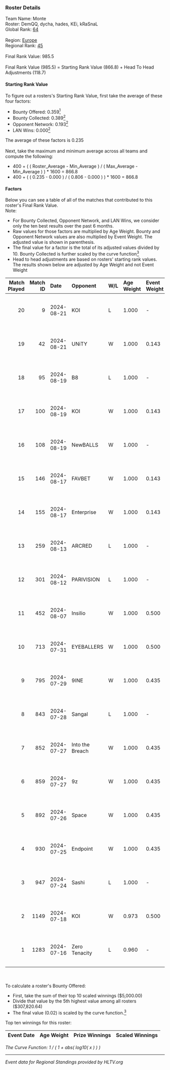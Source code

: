 ### Roster Details<br />
Team Name: Monte<br />
Roster: DemQQ, dycha, hades, KEi, kRaSnaL<br />
Global Rank: [64](../../standings_global_2024_08_21.md)<br />
<br />
Region: [Europe]( ../../standings_europe_2024_08_21.md)<br />
Regional Rank: [45]( ../../standings_europe_2024_08_21.md)<br />
<br />
Final Rank Value:  985.5<br />
<br />
Final Rank Value (985.5) = Starting Rank Value (866.8) + Head To Head Adjustments (118.7)<br />

#### Starting Rank Value<br />
To figure out a rosters's Starting Rank Value, first take the average of these four factors:<br />
- Bounty Offered: 0.359[<sup>1</sup>](#table2)
- Bounty Collected: 0.389[<sup>2</sup>](#table1)
- Opponent Network: 0.193[<sup>2</sup>](#table1)
- LAN Wins: 0.000[<sup>2</sup>](#table1)

The average of these factors is 0.235<br />
<br />
Next, take the maximum and minimum average across all teams and compute the following:<br />
- 400 + ( ( Roster_Average - Min_Average ) / ( Max_Average - Min_Average ) ) * 1600 = 866.8
- 400 + ( ( 0.235 - 0.000 ) / ( 0.806 - 0.000 ) ) * 1600 = 866.8


#### Factors<br />
Below you can see a table of all of the matches that contributed to this roster's Final Rank Value.<br />
Note:<br />

- For Bounty Collected, Opponent Network, and LAN Wins, we consider only the ten best results over the past 6 months.
- Raw values for those factors are multiplied by Age Weight. Bounty and Opponent Network values are also multiplied by Event Weight. The adjusted value is shown in parenthesis.
- The final value for a factor is the total of its adjusted values divided by 10. Bounty Collected is further scaled by the curve function[<sup>3</sup>](#curveFunction)
- Head to head adjustments are based on rosters' starting rank values. The results shown below are adjusted by Age Weight and not Event Weight
<span id="table1"></span><br />


| Match Played | Match ID | Date       | Opponent        | W/L | Age Weight | Event Weight | Bounty Collected | Opponent Network | LAN Wins  | H2H Adj. | Roster                              |
| -: | -: | :- | :- | :- | :- | :- | :- | :- | :- | -: | :- |
|           20 |        9 | 2024-08-21 | KOI             | L   | 1.000      | -            | -                | -                | -         |   -15.69 | DemQQ, dycha, hades, KEi, kRaSnaL   |
|           19 |       42 | 2024-08-21 | UNiTY           | W   | 1.000      | 0.143        | 0.031 (0.004)    | -                | 0 (0.000) |    13.45 | DemQQ, dycha, hades, KEi, kRaSnaL   |
|           18 |       95 | 2024-08-19 | B8              | L   | 1.000      | -            | -                | -                | -         |    -9.56 | DemQQ, dycha, hades, KEi, kRaSnaL   |
|           17 |      100 | 2024-08-19 | KOI             | W   | 1.000      | 0.143        | 0.051 (0.007)    | -                | 0 (0.000) |    14.80 | DemQQ, dycha, hades, KEi, kRaSnaL   |
|           16 |      108 | 2024-08-19 | NewBALLS        | W   | 1.000      | -            | -                | -                | 0 (0.000) |     2.21 | DemQQ, dycha, hades, KEi, kRaSnaL   |
|           15 |      146 | 2024-08-17 | FAVBET          | W   | 1.000      | 0.143        | -                | 0.475 (0.068)    | 0 (0.000) |    10.61 | DemQQ, dycha, hades, KEi, kRaSnaL   |
|           14 |      155 | 2024-08-17 | Enterprise      | W   | 1.000      | 0.143        | 0.041 (0.006)    | 0.695 (0.099)    | 0 (0.000) |    12.80 | DemQQ, dycha, hades, KEi, kRaSnaL   |
|           13 |      259 | 2024-08-13 | ARCRED          | L   | 1.000      | -            | -                | -                | -         |   -15.12 | DemQQ, dycha, hades, KEi, kRaSnaL   |
|           12 |      301 | 2024-08-12 | PARIVISION      | L   | 1.000      | -            | -                | -                | -         |    -9.75 | dycha, hades, KEi, kRaSnaL, STYKO   |
|           11 |      452 | 2024-08-07 | Insilio         | W   | 1.000      | 0.500        | 0.027 (0.013)    | 0.482 (0.241)    | 0 (0.000) |    13.29 | DemQQ, dycha, hades, kRaSnaL, STYKO |
|           10 |      713 | 2024-07-31 | EYEBALLERS      | W   | 1.000      | 0.500        | 0.005 (0.002)    | 0.550 (0.275)    | 0 (0.000) |     8.35 | DemQQ, dycha, hades, kRaSnaL, STYKO |
|            9 |      795 | 2024-07-29 | 9INE            | W   | 1.000      | 0.435        | 0.022 (0.010)    | 0.550 (0.239)    | 0 (0.000) |    16.47 | DemQQ, dycha, hades, kRaSnaL, STYKO |
|            8 |      843 | 2024-07-28 | Sangal          | L   | 1.000      | -            | -                | -                | -         |    -4.96 | DemQQ, dycha, hades, kRaSnaL, STYKO |
|            7 |      852 | 2024-07-27 | Into the Breach | W   | 1.000      | 0.435        | -                | 0.360 (0.156)    | 0 (0.000) |    11.79 | DemQQ, dycha, hades, kRaSnaL, STYKO |
|            6 |      859 | 2024-07-27 | 9z              | W   | 1.000      | 0.435        | 0.400 (0.174)    | 0.522 (0.227)    | 0 (0.000) |    30.09 | DemQQ, dycha, hades, kRaSnaL, STYKO |
|            5 |      892 | 2024-07-26 | Space           | W   | 1.000      | 0.435        | 0.005 (0.002)    | 0.409 (0.178)    | -         |    14.87 | DemQQ, dycha, hades, kRaSnaL, STYKO |
|            4 |      930 | 2024-07-25 | Endpoint        | W   | 1.000      | 0.435        | 0.059 (0.026)    | 0.605 (0.263)    | -         |    15.43 | DemQQ, dycha, hades, kRaSnaL, STYKO |
|            3 |      947 | 2024-07-24 | Sashi           | L   | 1.000      | -            | -                | -                | -         |    -5.59 | DemQQ, dycha, hades, kRaSnaL, STYKO |
|            2 |     1149 | 2024-07-18 | KOI             | W   | 0.973      | 0.500        | 0.051 (0.025)    | 0.377 (0.184)    | -         |    22.13 | DemQQ, dycha, hades, kRaSnaL, STYKO |
|            1 |     1283 | 2024-07-16 | Zero Tenacity   | L   | 0.960      | -            | -                | -                | -         |    -6.87 | DemQQ, dycha, hades, kRaSnaL, STYKO |

<br />
<span id="table2"></span><br />
To calculate a roster's Bounty Offered:<br />

- First, take the sum of their top 10 scaled winnings ($5,000.00)
- Divide that value by the 5th highest value among all rosters ($307,820.64)
- The final value (0.02) is scaled by the curve function.[<sup>3</sup>](#curveFunction)

Top ten winnings for this roster:<br />

| Event Date | Age Weight | Prize Winnings | Scaled Winnings |
| :- | -: | :- | :- |


<span id="curveFunction"></span>_The Curve Function: 1 / ( 1 + abs( log10( x ) ) )_<br />

---
_Event data for Regional Standings provided by HLTV.org_<br />
